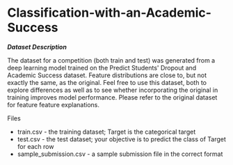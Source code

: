 # Classification-with-an-Academic-Success

***Dataset Description***

The dataset for a competition (both train and test) was generated from a deep learning model trained on the Predict Students' Dropout and Academic Success dataset. Feature distributions are close to, but not exactly the same, as the original. Feel free to use this dataset, both to explore differences as well as to see whether incorporating the original in training improves model performance. Please refer to the original dataset for feature feature explanations.

Files
- train.csv - the training dataset; Target is the categorical target
- test.csv - the test dataset; your objective is to predict the class of Target for each row
- sample_submission.csv - a sample submission file in the correct format
